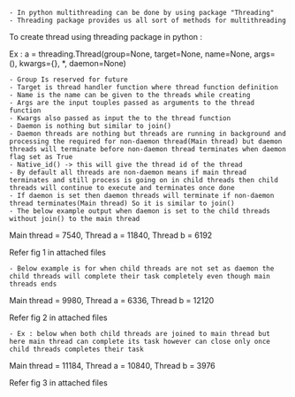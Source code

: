 	- In python multithreading can be done by using package "Threading"
	- Threading package provides us all sort of methods for multithreading


To create thread using threading package in python :

Ex : a = threading.Thread(group=None, target=None, name=None, args=(), kwargs={}, *, daemon=None)

	- Group Is reserved for future
	- Target is thread handler function where thread function definition
	- Name is the name can be given to the threads while creating
	- Args are the input touples passed as arguments to the thread function
	- Kwargs also passed as input the to the thread function
	- Daemon is nothing but similar to join()
	- Daemon threads are nothing but threads are running in background and processing the required for non-daemon thread(Main thread) but daemon threads will terminate before non-daemon thread terminates when daemon flag set as True 
	- Native_id() -> this will give the thread id of the thread 
	- By default all threads are non-daemon means if main thread terminates and still process is going on in child threads then child threads will continue to execute and terminates once done
	- If daemon is set then daemon threads will terminate if non-daemon thread terminates(Main thread) So it is similar to join()
	- The below example output when daemon is set to the child threads without join() to the main thread 

Main thread = 7540, Thread a = 11840, Thread b = 6192

Refer fig 1 in attached files

	- Below example is for when child threads are not set as daemon the child threads will complete their task completely even though main threads ends 

Main thread = 9980, Thread a = 6336, Thread b = 12120

Refer fig 2 in attached files

	- Ex : below when both child threads are joined to main thread but here main thread can complete its task however can close only once child threads completes their task 

Main thread = 11184, Thread a = 10840, Thread b = 3976

Refer fig 3 in attached files





